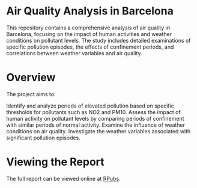# Air Quality Analysis in Barcelona
This repository contains a comprehensive analysis of air quality in Barcelona, focusing on the impact of human activities and weather conditions on pollutant levels. The study includes detailed examinations of specific pollution episodes, the effects of confinement periods, and correlations between weather variables and air quality.

# Overview
The project aims to:

Identify and analyze periods of elevated pollution based on specific thresholds for pollutants such as NO2 and PM10.
Assess the impact of human activity on pollutant levels by comparing periods of confinement with similar periods of normal activity.
Examine the influence of weather conditions on air quality.
Investigate the weather variables associated with significant pollution episodes.

# Viewing the Report
The full report can be viewed online at [RPubs](https://rpubs.com/ljerocha/1187895).